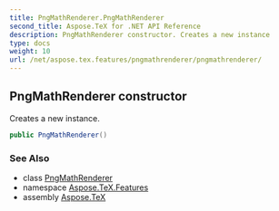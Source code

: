 ```yaml
---
title: PngMathRenderer.PngMathRenderer
second_title: Aspose.TeX for .NET API Reference
description: PngMathRenderer constructor. Creates a new instance
type: docs
weight: 10
url: /net/aspose.tex.features/pngmathrenderer/pngmathrenderer/
---
```

## PngMathRenderer constructor

Creates a new instance.

```csharp
public PngMathRenderer()
```

### See Also

* class [PngMathRenderer](../)
* namespace [Aspose.TeX.Features](../../pngmathrenderer/)
* assembly [Aspose.TeX](../../../)


